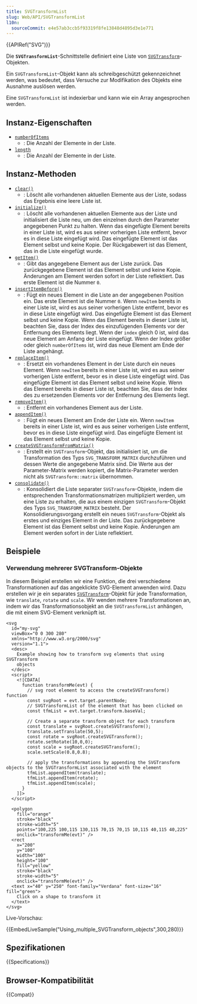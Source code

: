 ```yaml
---
title: SVGTransformList
slug: Web/API/SVGTransformList
l10n:
  sourceCommit: e4e57ab3ccb5f93319f8fe13848d4895d3e1e771
---
```


{{APIRef("SVG")}}

Die **`SVGTransformList`**-Schnittstelle definiert eine Liste von [`SVGTransform`](/de/docs/Web/API/SVGTransform)-Objekten.

Ein `SVGTransformList`-Objekt kann als schreibgeschützt gekennzeichnet werden, was bedeutet, dass Versuche zur Modifikation des Objekts eine Ausnahme auslösen werden.

Eine `SVGTransformList` ist indexierbar und kann wie ein Array angesprochen werden.

## Instanz-Eigenschaften

- [`numberOfItems`](/de/docs/Web/API/SVGTransformList/numberOfItems)
  - : Die Anzahl der Elemente in der Liste.
- [`length`](/de/docs/Web/API/SVGTransformList/length)
  - : Die Anzahl der Elemente in der Liste.

## Instanz-Methoden

- [`clear()`](/de/docs/Web/API/SVGTransformList/clear)
  - : Löscht alle vorhandenen aktuellen Elemente aus der Liste, sodass das Ergebnis eine leere Liste ist.
- [`initialize()`](/de/docs/Web/API/SVGTransformList/initialize)
  - : Löscht alle vorhandenen aktuellen Elemente aus der Liste und initialisiert die Liste neu, um den einzelnen durch den Parameter angegebenen Punkt zu halten. Wenn das eingefügte Element bereits in einer Liste ist, wird es aus seiner vorherigen Liste entfernt, bevor es in diese Liste eingefügt wird. Das eingefügte Element ist das Element selbst und keine Kopie. Der Rückgabewert ist das Element, das in die Liste eingefügt wurde.
- [`getItem()`](/de/docs/Web/API/SVGTransformList/getItem)
  - : Gibt das angegebene Element aus der Liste zurück. Das zurückgegebene Element ist das Element selbst und keine Kopie. Änderungen am Element werden sofort in der Liste reflektiert. Das erste Element ist die Nummer `0`.
- [`insertItemBefore()`](/de/docs/Web/API/SVGTransformList/insertItemBefore)
  - : Fügt ein neues Element in die Liste an der angegebenen Position ein. Das erste Element ist die Nummer `0`. Wenn `newItem` bereits in einer Liste ist, wird es aus seiner vorherigen Liste entfernt, bevor es in diese Liste eingefügt wird. Das eingefügte Element ist das Element selbst und keine Kopie. Wenn das Element bereits in dieser Liste ist, beachten Sie, dass der Index des einzufügenden Elements vor der Entfernung des Elements liegt. Wenn der `index` gleich 0 ist, wird das neue Element am Anfang der Liste eingefügt. Wenn der Index größer oder gleich `numberOfItems` ist, wird das neue Element am Ende der Liste angehängt.
- [`replaceItem()`](/de/docs/Web/API/SVGTransformList/replaceItem)
  - : Ersetzt ein vorhandenes Element in der Liste durch ein neues Element. Wenn `newItem` bereits in einer Liste ist, wird es aus seiner vorherigen Liste entfernt, bevor es in diese Liste eingefügt wird. Das eingefügte Element ist das Element selbst und keine Kopie. Wenn das Element bereits in dieser Liste ist, beachten Sie, dass der Index des zu ersetzenden Elements vor der Entfernung des Elements liegt.
- [`removeItem()`](/de/docs/Web/API/SVGTransformList/removeItem)
  - : Entfernt ein vorhandenes Element aus der Liste.
- [`appendItem()`](/de/docs/Web/API/SVGTransformList/appendItem)
  - : Fügt ein neues Element am Ende der Liste ein. Wenn `newItem` bereits in einer Liste ist, wird es aus seiner vorherigen Liste entfernt, bevor es in diese Liste eingefügt wird. Das eingefügte Element ist das Element selbst und keine Kopie.
- [`createSVGTransformFromMatrix()`](/de/docs/Web/API/SVGTransformList/createSVGTransformFromMatrix)
  - : Erstellt ein `SVGTransform`-Objekt, das initialisiert ist, um die Transformation des Typs `SVG_TRANSFORM_MATRIX` durchzuführen und dessen Werte die angegebene Matrix sind. Die Werte aus der Parameter-Matrix werden kopiert, die Matrix-Parameter werden nicht als `SVGTransform::matrix` übernommen.
- [`consolidate()`](/de/docs/Web/API/SVGTransformList/consolidate)
  - : Konsolidiert die Liste separater `SVGTransform`-Objekte, indem die entsprechenden Transformationsmatrizen multipliziert werden, um eine Liste zu erhalten, die aus einem einzigen `SVGTransform`-Objekt des Typs `SVG_TRANSFORM_MATRIX` besteht. Der Konsolidierungsvorgang erstellt ein neues `SVGTransform`-Objekt als erstes und einziges Element in der Liste. Das zurückgegebene Element ist das Element selbst und keine Kopie. Änderungen am Element werden sofort in der Liste reflektiert.

## Beispiele

### Verwendung mehrerer SVGTransform-Objekte

In diesem Beispiel erstellen wir eine Funktion, die drei verschiedene Transformationen auf das angeklickte SVG-Element anwenden wird. Dazu erstellen wir je ein separates [`SVGTransform`](/de/docs/Web/API/SVGTransform)-Objekt für jede Transformation, wie `translate`, `rotate` und `scale`. Wir wenden mehrere Transformationen an, indem wir das Transformationsobjekt an die `SVGTransformList` anhängen, die mit einem SVG-Element verknüpft ist.

```html-nolint
<svg
  id="my-svg"
  viewBox="0 0 300 280"
  xmlns="http://www.w3.org/2000/svg"
  version="1.1">
  <desc>
    Example showing how to transform svg elements that using SVGTransform
    objects
  </desc>
  <script>
    <![CDATA[
      function transformMe(evt) {
        // svg root element to access the createSVGTransform() function
        const svgRoot = evt.target.parentNode;
        // SVGTransformList of the element that has been clicked on
        const tfmList = evt.target.transform.baseVal;

        // Create a separate transform object for each transform
        const translate = svgRoot.createSVGTransform();
        translate.setTranslate(50,5);
        const rotate = svgRoot.createSVGTransform();
        rotate.setRotate(10,0,0);
        const scale = svgRoot.createSVGTransform();
        scale.setScale(0.8,0.8);

        // apply the transformations by appending the SVGTransform objects to the SVGTransformList associated with the element
        tfmList.appendItem(translate);
        tfmList.appendItem(rotate);
        tfmList.appendItem(scale);
      }
    ]]>
  </script>

  <polygon
    fill="orange"
    stroke="black"
    stroke-width="5"
    points="100,225 100,115 130,115 70,15 70,15 10,115 40,115 40,225"
    onclick="transformMe(evt)" />
  <rect
    x="200"
    y="100"
    width="100"
    height="100"
    fill="yellow"
    stroke="black"
    stroke-width="5"
    onclick="transformMe(evt)" />
  <text x="40" y="250" font-family="Verdana" font-size="16" fill="green">
    Click on a shape to transform it
  </text>
</svg>
```

Live-Vorschau:

{{EmbedLiveSample("Using_multiple_SVGTransform_objects",300,280)}}

## Spezifikationen

{{Specifications}}

## Browser-Kompatibilität

{{Compat}}
